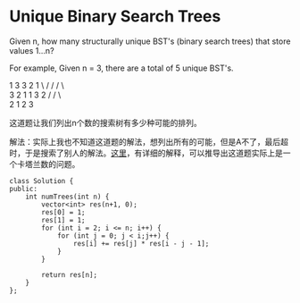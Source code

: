 Unique Binary Search Trees
=========================
Given n, how many structurally unique BST's (binary search trees) that store values 1...n?

For example,
Given n = 3, there are a total of 5 unique BST's.

   1         3     3      2      1
    \       /     /      / \      \
     3     2     1      1   3      2
    /     /       \                 \
   2     1         2                 3

这道题让我们列出n个数的搜索树有多少种可能的排列。

解法：实际上我也不知道这道题的解法，想列出所有的可能，但是A不了，最后超时，于是搜索了别人的解法。[这里](http://www.cnblogs.com/grandyang/p/4299608.html)，有详细的解释，可以推导出这道题实际上是一个卡塔兰数的问题。

```
class Solution {
public:
    int numTrees(int n) {
        vector<int> res(n+1, 0);
        res[0] = 1;
        res[1] = 1;
        for (int i = 2; i <= n; i++) {
            for (int j = 0; j < i;j++) {
                res[i] += res[j] * res[i - j - 1];
            }
        }

        return res[n];
    }
};
```
